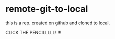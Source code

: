 # remote-git-to-local
this is a rep. created on github and cloned to local.

CLICK THE PENCILLLLL!!!!!
